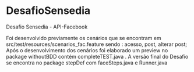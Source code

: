 # DesafioSensedia
Desafio Sensedia - API-Facebook



Foi desenvolvido previamente os cenários que se encontram em src/test/resources/scenarios_fac.feature sendo : acesso, post, alterar post;
Após o desenvolvimento dos cenários foi elaborado um preview no package withoutBDD contém completeTEST.java .
A versão final do Desafio se encontra no package stepDef com faceSteps.java e Runner.java




